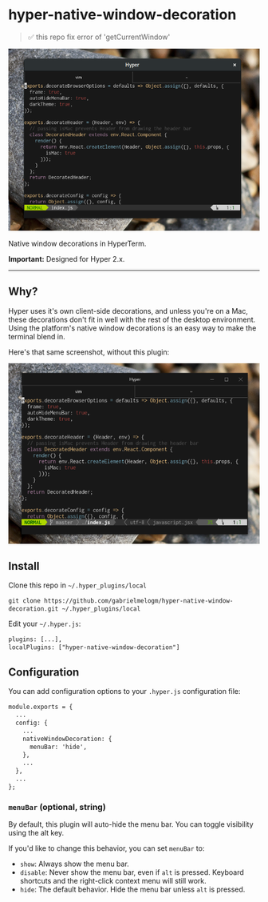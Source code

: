 # hyper-native-window-decoration
> ✅ this repo fix error of 'getCurrentWindow'

![](src/assets/screenshot.png)

Native window decorations in HyperTerm.

**Important:** Designed for Hyper 2.x.

---

## Why?

Hyper uses it's own client-side decorations, and unless you're on a Mac, these
decorations don't fit in well with the rest of the desktop environment. Using
the platform's native window decorations is an easy way to make the terminal
blend in.

Here's that same screenshot, without this plugin:

![](/src/assets/screenshot-without.png)

## Install
Clone this repo in <code>~/.hyper_plugins/local</code>
```
git clone https://github.com/gabrielmelogm/hyper-native-window-decoration.git ~/.hyper_plugins/local
```


Edit your `~/.hyper.js`:

```
plugins: [...],
localPlugins: ["hyper-native-window-decoration"]
```

## Configuration

You can add configuration options to your `.hyper.js` configuration file:

```
module.exports = {
  ...
  config: {
    ...
    nativeWindowDecoration: {
      menuBar: 'hide',
    },
    ...
  },
  ...
};
```

### `menuBar` (optional, string)

By default, this plugin will auto-hide the menu bar. You can toggle visibility
using the alt key.

If you'd like to change this behavior, you can set `menuBar` to:

- `show`: Always show the menu bar.
- `disable`: Never show the menu bar, even if `alt` is pressed. Keyboard
  shortcuts and the right-click context menu will still work.
- `hide`: The default behavior. Hide the menu bar unless `alt` is pressed.
